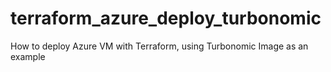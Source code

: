 # terraform_azure_deploy_turbonomic
How to deploy Azure VM with Terraform, using Turbonomic Image as an example
